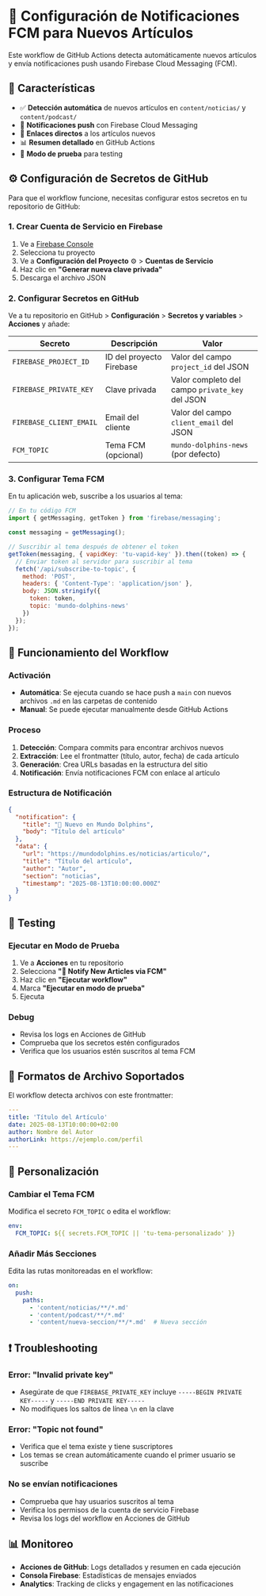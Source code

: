 # 🔔 Configuración de Notificaciones FCM para Nuevos Artículos

Este workflow de GitHub Actions detecta automáticamente nuevos artículos y envía notificaciones push usando Firebase Cloud Messaging (FCM).

## 🚀 Características

- ✅ **Detección automática** de nuevos artículos en `content/noticias/` y `content/podcast/`
- 📱 **Notificaciones push** con Firebase Cloud Messaging
- 🔗 **Enlaces directos** a los artículos nuevos
- 📊 **Resumen detallado** en GitHub Actions
- 🧪 **Modo de prueba** para testing

## ⚙️ Configuración de Secretos de GitHub

Para que el workflow funcione, necesitas configurar estos secretos en tu repositorio de GitHub:

### 1. Crear Cuenta de Servicio en Firebase

1. Ve a [Firebase Console](https://console.firebase.google.com)
2. Selecciona tu proyecto
3. Ve a **Configuración del Proyecto** ⚙️ > **Cuentas de Servicio**
4. Haz clic en **"Generar nueva clave privada"**
5. Descarga el archivo JSON

### 2. Configurar Secretos en GitHub

Ve a tu repositorio en GitHub > **Configuración** > **Secretos y variables** > **Acciones** y añade:

| Secreto | Descripción | Valor |
|---------|-------------|-------|
| `FIREBASE_PROJECT_ID` | ID del proyecto Firebase | Valor del campo `project_id` del JSON |
| `FIREBASE_PRIVATE_KEY` | Clave privada | Valor completo del campo `private_key` del JSON |
| `FIREBASE_CLIENT_EMAIL` | Email del cliente | Valor del campo `client_email` del JSON |
| `FCM_TOPIC` | Tema FCM (opcional) | `mundo-dolphins-news` (por defecto) |

### 3. Configurar Tema FCM

En tu aplicación web, suscribe a los usuarios al tema:

```javascript
// En tu código FCM
import { getMessaging, getToken } from 'firebase/messaging';

const messaging = getMessaging();

// Suscribir al tema después de obtener el token
getToken(messaging, { vapidKey: 'tu-vapid-key' }).then((token) => {
  // Enviar token al servidor para suscribir al tema
  fetch('/api/subscribe-to-topic', {
    method: 'POST',
    headers: { 'Content-Type': 'application/json' },
    body: JSON.stringify({ 
      token: token, 
      topic: 'mundo-dolphins-news' 
    })
  });
});
```

## 🔄 Funcionamiento del Workflow

### Activación
- **Automática**: Se ejecuta cuando se hace push a `main` con nuevos archivos `.md` en las carpetas de contenido
- **Manual**: Se puede ejecutar manualmente desde GitHub Actions

### Proceso
1. **Detección**: Compara commits para encontrar archivos nuevos
2. **Extracción**: Lee el frontmatter (título, autor, fecha) de cada artículo
3. **Generación**: Crea URLs basadas en la estructura del sitio
4. **Notificación**: Envía notificaciones FCM con enlace al artículo

### Estructura de Notificación
```json
{
  "notification": {
    "title": "🐬 Nuevo en Mundo Dolphins",
    "body": "Título del artículo"
  },
  "data": {
    "url": "https://mundodolphins.es/noticias/articulo/",
    "title": "Título del artículo",
    "author": "Autor",
    "section": "noticias",
    "timestamp": "2025-08-13T10:00:00.000Z"
  }
}
```

## 🧪 Testing

### Ejecutar en Modo de Prueba
1. Ve a **Acciones** en tu repositorio
2. Selecciona **"🔔 Notify New Articles via FCM"**
3. Haz clic en **"Ejecutar workflow"**
4. Marca **"Ejecutar en modo de prueba"**
5. Ejecuta

### Debug
- Revisa los logs en Acciones de GitHub
- Comprueba que los secretos estén configurados
- Verifica que los usuarios estén suscritos al tema FCM

## 📝 Formatos de Archivo Soportados

El workflow detecta archivos con este frontmatter:

```yaml
---
title: 'Título del Artículo'
date: 2025-08-13T10:00:00+02:00
author: Nombre del Autor
authorLink: https://ejemplo.com/perfil
---
```

## 🔧 Personalización

### Cambiar el Tema FCM
Modifica el secreto `FCM_TOPIC` o edita el workflow:

```yaml
env:
  FCM_TOPIC: ${{ secrets.FCM_TOPIC || 'tu-tema-personalizado' }}
```

### Añadir Más Secciones
Edita las rutas monitoreadas en el workflow:

```yaml
on:
  push:
    paths:
      - 'content/noticias/**/*.md'
      - 'content/podcast/**/*.md'
      - 'content/nueva-seccion/**/*.md'  # Nueva sección
```

## ❗ Troubleshooting

### Error: "Invalid private key"
- Asegúrate de que `FIREBASE_PRIVATE_KEY` incluye `-----BEGIN PRIVATE KEY-----` y `-----END PRIVATE KEY-----`
- No modifiques los saltos de línea `\n` en la clave

### Error: "Topic not found"
- Verifica que el tema existe y tiene suscriptores
- Los temas se crean automáticamente cuando el primer usuario se suscribe

### No se envían notificaciones
- Comprueba que hay usuarios suscritos al tema
- Verifica los permisos de la cuenta de servicio Firebase
- Revisa los logs del workflow en Acciones de GitHub

## 📊 Monitoreo

- **Acciones de GitHub**: Logs detallados y resumen en cada ejecución
- **Consola Firebase**: Estadísticas de mensajes enviados
- **Analytics**: Tracking de clicks y engagement en las notificaciones
